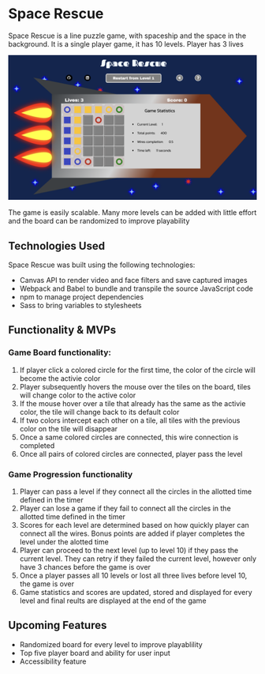 # Space Rescue
Space Rescue is a line puzzle game, with spaceship and the space in the background. It is a single player game, it has 10 levels. Player has 3 lives

![This is an image](/src/images/game_screenshot.png)

The game is easily scalable. Many more levels can be added with little effort and the board can be randomized to improve playability

## Technologies Used
Space Rescue was built using the following technologies:
- Canvas API to render video and face filters and save captured images
- Webpack and Babel to bundle and transpile the source JavaScript code
- npm to manage project dependencies
- Sass to bring variables to stylesheets


## Functionality & MVPs

### Game Board functionality: 
1. If player click a colored circle for the first time, the color of the circle will become the activie color
2. Player subsequently hovers the mouse over the tiles on the board, tiles will change color to the active color
3. If the mouse hover over a tile that already has the same as the activie color, the tile will change back to its default color
4. If two colors intercept each other on a tile, all tiles with the previous color on the tile will disappear
5. Once a same colored circles are connected, this wire connection is completed
6. Once all pairs of colored circles are connected, player pass the level

### Game Progression functionality
1. Player can pass a level if they connect all the circles in the allotted time defined in the timer
2. Player can lose a game if they fail to connect all the circles in the allotted time defined in the timer
3. Scores for each level are determined based on how quickly player can connect all the wires. Bonus points are added if player completes the level under the alotted time
4. Player can proceed to the next level (up to level 10) if they pass the current level. They can retry if they failed the current level, however only have 3 chances before the game is over
5. Once a player passes all 10 levels or lost all three lives before level 10, the game is over
6. Game statistics and scores are updated, stored and displayed for every level and final reults are displayed at the end of the game

## Upcoming Features
- Randomized board for every level to improve playablility
- Top five player board and ability for user input
- Accessibility feature 
